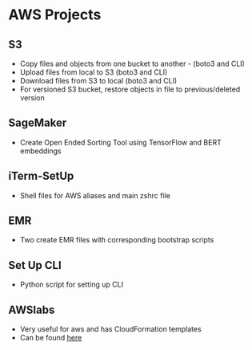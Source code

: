 # AWS Projects
## S3
* Copy files and objects from one bucket to another - (boto3 and CLI)
* Upload files from local to S3 (boto3 and CLI)
* Download files from S3 to local (boto3 and CLI)
* For versioned S3 bucket, restore objects in file to previous/deleted version
## SageMaker
* Create Open Ended Sorting Tool using TensorFlow and BERT embeddings
## iTerm-SetUp
* Shell files for AWS aliases and main zshrc file
## EMR
* Two create EMR files with corresponding bootstrap scripts
## Set Up CLI
* Python script for setting up CLI
## AWSlabs
* Very useful for aws and has CloudFormation templates
* Can be found [here](https://github.com/awslabs)
